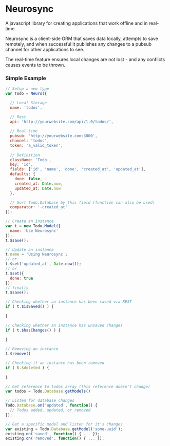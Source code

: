# Neurosync

A javascript library for creating applications that work offline and in real-time.

Neurosync is a client-side ORM that saves data locally, attempts to save remotely, and when successful it publishes any changes to a pubsub channel for other applications to see.

The real-time feature ensures local changes are not lost - and any conflicts
causes events to be thrown.

### Simple Example

```javascript
// Setup a new type
var Todo = Neuro({

  // Local Storage
  name: 'todos',

  // Rest
  api: 'http://yourwebsite.com/api/1.0/todos/',
  
  // Real-time
  pubsub: 'http://yourwebsite.com:3000',
  channel: 'todos',
  token: 'a_valid_token', 
  
  // Definition
  className: 'Todo',
  key: 'id',
  fields: ['id', 'name', 'done', 'created_at', 'updated_at'],
  defaults: {
    done: false,
    created_at: Date.now,
    updated_at: Date.now
  },

  // Sort Todo.Database by this field (function can also be used)
  comparator: '-created_at'
});

// Create an instance
var t = new Todo.Model({
  name: 'Use Neurosync'
});
t.$save();

// Update an instance
t.name = 'Using Neurosync';
// or
t.$set('updated_at', Date.now());
// or
t.$set({
  done: true
});
// finally
t.$save();

// Checking whether an instance has been saved via REST
if ( t.$isSaved() ) {
  
}

// Checking whether an instance has unsaved changes
if ( t.$hasChanges() ) {
  
}

// Removing an instance
t.$remove()

// Checking if an instance has been removed
if ( t.$deleted ) {
  
}

// Get reference to todos array (this reference doesn't change)
var todos = Todo.Database.getModels()

// Listen for database changes
Todo.Database.on('updated', function() {
  // Todos added, updated, or removed
});

// Get a specific model and listen for it's changes
var existing = Todo.Database.getModel('some-uuid');
existing.on('saved', function() { ... });
existing.on('removed', function() { ... });

```
